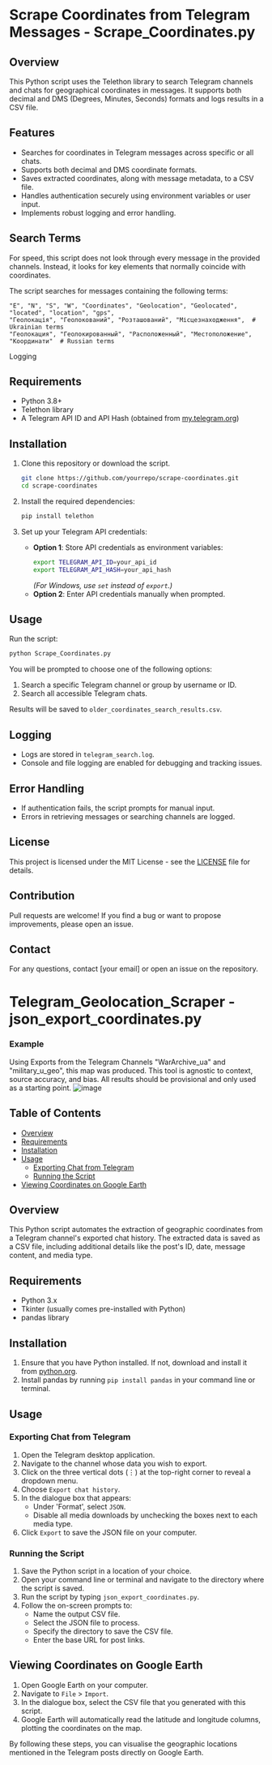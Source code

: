 # Scrape Coordinates from Telegram Messages - Scrape_Coordinates.py

## Overview
This Python script uses the Telethon library to search Telegram channels and chats for geographical coordinates in messages. It supports both decimal and DMS (Degrees, Minutes, Seconds) formats and logs results in a CSV file.

## Features
- Searches for coordinates in Telegram messages across specific or all chats.
- Supports both decimal and DMS coordinate formats.
- Saves extracted coordinates, along with message metadata, to a CSV file.
- Handles authentication securely using environment variables or user input.
- Implements robust logging and error handling.


## Search Terms

For speed, this script does not look through every message in the provided channels. Instead, it looks for key elements that normally coincide with coordinates. 

The script searches for messages containing the following terms:

```
"E", "N", "S", "W", "Coordinates", "Geolocation", "Geolocated", "located", "location", "gps",
"Геолокація", "Геолокований", "Розташований", "Місцезнаходження",  # Ukrainian terms
"Геолокация", "Геолокированный", "Расположенный", "Местоположение", "Координати"  # Russian terms
```

Logging


## Requirements
- Python 3.8+
- Telethon library
- A Telegram API ID and API Hash (obtained from [my.telegram.org](https://my.telegram.org/))

## Installation

1. Clone this repository or download the script.
   ```sh
   git clone https://github.com/yourrepo/scrape-coordinates.git
   cd scrape-coordinates
   ```

2. Install the required dependencies:
   ```sh
   pip install telethon
   ```

3. Set up your Telegram API credentials:
   - **Option 1**: Store API credentials as environment variables:
     ```sh
     export TELEGRAM_API_ID=your_api_id
     export TELEGRAM_API_HASH=your_api_hash
     ```
     *(For Windows, use `set` instead of `export`.)*
   - **Option 2**: Enter API credentials manually when prompted.

## Usage

Run the script:
```sh
python Scrape_Coordinates.py
```

You will be prompted to choose one of the following options:
1. Search a specific Telegram channel or group by username or ID.
2. Search all accessible Telegram chats.

Results will be saved to `older_coordinates_search_results.csv`.

## Logging
- Logs are stored in `telegram_search.log`.
- Console and file logging are enabled for debugging and tracking issues.

## Error Handling
- If authentication fails, the script prompts for manual input.
- Errors in retrieving messages or searching channels are logged.

## License
This project is licensed under the MIT License - see the [LICENSE](LICENSE) file for details.

## Contribution
Pull requests are welcome! If you find a bug or want to propose improvements, please open an issue.

## Contact
For any questions, contact [your email] or open an issue on the repository.



# Telegram_Geolocation_Scraper - json_export_coordinates.py

### Example
Using Exports from the Telegram Channels "WarArchive_ua" and "military_u_geo", this map was produced. This tool is agnostic to context, source accuracy, and bias. All results should be provisional and only used as a starting point.
![image](https://github.com/thomasjjj/Telegram_Geolocation_Scraper/assets/118008765/ce32041a-fb98-4173-acaa-9b49f05f962f)

## Table of Contents
- [Overview](#overview)
- [Requirements](#requirements)
- [Installation](#installation)
- [Usage](#usage)
  - [Exporting Chat from Telegram](#exporting-chat-from-telegram)
  - [Running the Script](#running-the-script)
- [Viewing Coordinates on Google Earth](#viewing-coordinates-on-google-earth)

## Overview
This Python script automates the extraction of geographic coordinates from a Telegram channel's exported chat history. The extracted data is saved as a CSV file, including additional details like the post's ID, date, message content, and media type.

## Requirements
- Python 3.x
- Tkinter (usually comes pre-installed with Python)
- pandas library

## Installation
1. Ensure that you have Python installed. If not, download and install it from [python.org](https://www.python.org/).
2. Install pandas by running `pip install pandas` in your command line or terminal.

## Usage

### Exporting Chat from Telegram
1. Open the Telegram desktop application.
2. Navigate to the channel whose data you wish to export.
3. Click on the three vertical dots (⋮) at the top-right corner to reveal a dropdown menu.
4. Choose `Export chat history`.
5. In the dialogue box that appears:
    - Under 'Format', select `JSON`.
    - Disable all media downloads by unchecking the boxes next to each media type.
6. Click `Export` to save the JSON file on your computer.

### Running the Script
1. Save the Python script in a location of your choice.
2. Open your command line or terminal and navigate to the directory where the script is saved.
3. Run the script by typing `json_export_coordinates.py`.
4. Follow the on-screen prompts to:
    - Name the output CSV file.
    - Select the JSON file to process.
    - Specify the directory to save the CSV file.
    - Enter the base URL for post links.

## Viewing Coordinates on Google Earth
1. Open Google Earth on your computer.
2. Navigate to `File` > `Import`.
3. In the dialogue box, select the CSV file that you generated with this script.
4. Google Earth will automatically read the latitude and longitude columns, plotting the coordinates on the map.

By following these steps, you can visualise the geographic locations mentioned in the Telegram posts directly on Google Earth.
